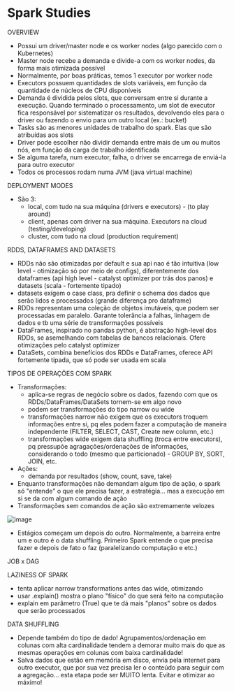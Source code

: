 # Spark Studies

OVERVIEW
- Possui um driver/master node e os worker nodes (algo parecido com o Kubernetes)
- Master node recebe a demanda e divide-a com os worker nodes, da forma mais otimizada possível
- Normalmente, por boas práticas, temos 1 executor por worker node
- Executors possuem quantidades de slots variáveis, em função da quantidade de núcleos de CPU disponíveis
- Demanda é dividida pelos slots, que conversam entre si durante a execução. Quando terminado o processamento, um slot de executor fica responsável por sistematizar os resultados, devolvendo eles para o driver ou fazendo o envio para um outro local (ex.: bucket)
- Tasks são as menores unidades de trabalho do spark. Elas que são atribuídas aos slots
- Driver pode escolher não dividir demanda entre mais de um ou muitos nós, em função da carga de trabalho identificada
- Se alguma tarefa, num executor, falha, o driver se encarrega de enviá-la para outro executor
- Todos os processos rodam numa JVM (java virtual machine)


DEPLOYMENT MODES
- São 3:
  - local, com tudo na sua máquina (drivers e executors) - (to play around)
  - client, apenas com driver na sua máquina. Executors na cloud (testing/developing)
  - cluster, com tudo na cloud (production requirement)
 

RDDS, DATAFRAMES AND DATASETS
- RDDs não são otimizadas por default e sua api nao é tão intuitiva (low level - otimização só por meio de configs), diferentemente dos dataframes (api high level - catalyst optimizer por trás dos panos) e datasets (scala - fortemente tipado)
- datasets exigem o case class, pra definir o schema dos dados que serão lidos e processados (grande diferença pro dataframe)
- RDDs representam uma coleção de objetos imutáveis, que podem ser processadas em paralelo. Garante tolerância a falhas, linhagem de dados e tb uma série de transformações possíveis
- DataFrames, inspirado no pandas python, é abstração high-level dos RDDs, se asemelhando com tabelas de bancos relacionais. Ofere otimizações pelo catalyst optimizer
- DataSets, combina benefícios dos RDDs e DataFrames, oferece API fortemente tipada, que só pode ser usada em scala

TIPOS DE OPERAÇÕES COM SPARK
- Transformações:
  - aplica-se regras de negócio sobre os dados, fazendo com que os RDDs/DataFrames/DataSets tornem-se em algo novo
  - podem ser transformações do tipo narrow ou wide
  - transformações narrow não exigem que os executors troquem informações entre si, pq eles podem fazer a computação de maneira independente (FILTER, SELECT, CAST, Create new column, etc.)
  - transformações wide exigem data shuffling (troca entre executors), pq pressupõe agragações/ordenações de informações, considerando o todo (mesmo que particionado) -  GROUP BY, SORT, JOIN, etc. 
- Ações:
  - demanda por resultados (show, count, save, take)
- Enquanto transformações não demandam algum tipo de ação, o spark só "entende" o que ele precisa fazer, a estratégia... mas a execução em si se da com algum comando de ação
- Transformações sem comandos de ação são extremamente velozes

![image](https://github.com/user-attachments/assets/30e86509-5b9e-42e2-b40d-b7aa4f10cd5b)

- Estágios começam um depois do outro. Normalmente, a barreira entre um e outro é o data shuffling. Primeiro Spark entende o que precisa fazer e depois de fato o faz (paralelizando computação e etc.)

JOB x DAG

LAZINESS OF SPARK
- tenta aplicar narrow transformations antes das wide, otimizando
- usar .explain() mostra o plano "físico" do que será feito na computação
- explain em parâmetro (True) que te dá mais "planos" sobre os dados que serão processados


DATA SHUFFLING
- Depende também do tipo de dado! Agrupamentos/ordenação em colunas com alta cardinalidade tendem a demorar muito mais do que as mesmas operações em colunas com baixa cardinalidade!
- Salva dados que estão em memória em disco, envia pela internet para outro executor, que por sua vez precisa ler o conteúdo para seguir com a agregação... esta etapa pode ser MUITO lenta. Evitar e otimizar ao máximo!



